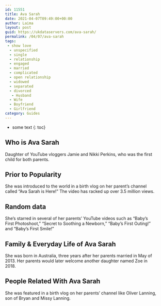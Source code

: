 ```yaml
---
id: 11551
title: Ava Sarah
date: 2021-04-07T09:49:00+00:00
author: Laima
layout: post
guid: https://ukdataservers.com/ava-sarah/
permalink: /04/07/ava-sarah
tags:
 - show love
  - unspecified
  - single
  - relationship
  - engaged
  - married
  - complicated
  - open relationship
  - widowed
  - separated
  - divorced
   - Husband
  - Wife
  - Boyfriend
  - Girlfriend
category: Guides
---
```


* some text
{: toc}


## Who is Ava Sarah
                  
                  
                  
Daughter of YouTube vloggers Jamie and Nikki Perkins, who was the first child for both parents.
                  
              
            
              
            
                
                
                
## Prior to Popularity
                  
                  
                  
She was introduced to the world in a birth vlog on her parent&#8217;s channel called &#8220;Ava Sarah is Here!&#8221; The video has racked up over 3.5 million views.
                  
              
            
              
            
                
                
                
## Random data
                  
                  
                  
She&#8217;s starred in several of her parents&#8217; YouTube videos such as &#8220;Baby&#8217;s First Photoshoot,&#8221; &#8220;Secret to Soothing a Newborn,&#8221; &#8220;Baby&#8217;s First Outing!&#8221; and &#8220;Baby&#8217;s First Smile!&#8221;
                  
              
            
              
            
                
                
                
## Family & Everyday Life of Ava Sarah
                  
                  
                  
She was born in Australia, three years after her parents married in May of 2013. Her parents would later welcome another daughter named Zoe in 2018.
                  
              
            
              
            
                
                
                
## People Related With Ava Sarah
                  
                  
                  
She was featured in a birth vlog on her parents&#8217; channel like Oliver Lanning, son of Bryan and Missy Lanning.
                  
              
            
              
            
                
              
            
              
              
            
            
              
            
          
          
          